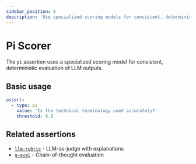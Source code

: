 ```yaml
---
sidebar_position: 8
description: 'Use specialized scoring models for consistent, deterministic evaluation of LLM outputs'
---
```


# Pi Scorer

The `pi` assertion uses a specialized scoring model for consistent, deterministic evaluation of LLM outputs.

## Basic usage

```yaml
assert:
  - type: pi
    value: 'Is the technical terminology used accurately?'
    threshold: 0.8
```

## Related assertions

- [`llm-rubric`](/docs/configuration/expected-outputs/model-graded/llm-rubric) - LLM-as-judge with explanations
- [`g-eval`](/docs/configuration/expected-outputs/model-graded/g-eval) - Chain-of-thought evaluation

